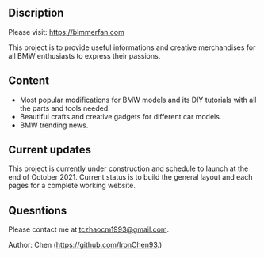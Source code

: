 ## Discription

Please visit: <https://bimmerfan.com>

This project is to provide useful informations and creative merchandises for all BMW enthusiasts to express their passions.

## Content

- Most popular modifications for BMW models and its DIY tutorials with all the parts and tools needed.
- Beautiful crafts and creative gadgets for different car models.
- BMW trending news.

## Current updates

This project is currently under construction and schedule to launch at the end of October 2021. Current status is to build the general layout and each pages for a complete working website.

## Quesntions

Please contact me at <tczhaocm1993@gmail.com>.

Author: Chen (<https://github.com/IronChen93>.)
